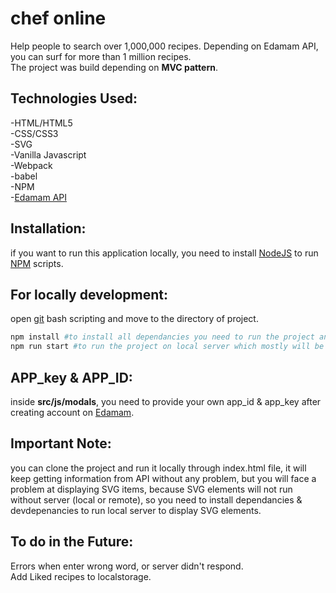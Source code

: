 # chef online
Help people to search over 1,000,000 recipes. Depending on Edamam API, you can surf for more than 1 million recipes.  
The project was build depending on **MVC pattern**.

## Technologies Used:
-HTML/HTML5  
-CSS/CSS3  
-SVG  
-Vanilla Javascript  
-Webpack  
-babel  
-NPM  
-[Edamam API](https://developer.edamam.com/edamam-docs-recipe-api)

## Installation:
if you want to run this application locally, you need to install [NodeJS](https://nodejs.org/en/) to run [NPM](https://www.npmjs.com/) scripts.

## For locally development:
open [git](https://git-scm.com/) bash scripting and move to the directory of project.
```bash
npm install #to install all dependancies you need to run the project and you need to download devdependancies too.
npm run start #to run the project on local server which mostly will be http://localhost:8080/
```
## APP_key & APP_ID:
inside **src/js/modals**, you need to provide your own app_id & app_key after creating account on [Edamam](https://developer.edamam.com/edamam-recipe-api).

## Important Note:
you can clone the project and run it locally through index.html file, it will keep getting information from API without any problem, but you will face a problem at displaying SVG items, because SVG elements will not run without server (local or remote), so you need to install dependancies & devdepenancies to run local server to display SVG elements.

## To do in the Future:
Errors when enter wrong word, or server didn't respond.  
Add Liked recipes to localstorage.  
